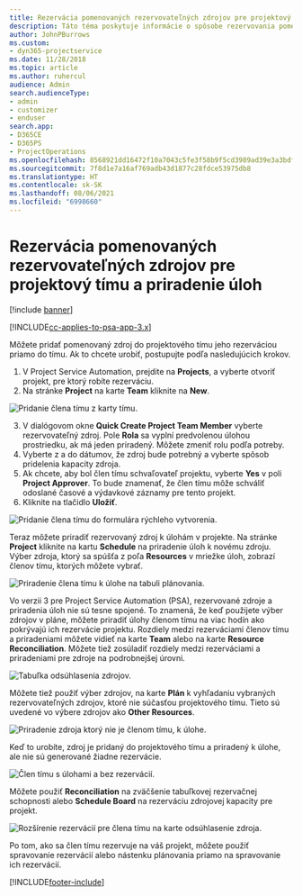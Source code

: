 ```yaml
---
title: Rezervácia pomenovaných rezervovateľných zdrojov pre projektový tímu a priradenie úloh
description: Táto téma poskytuje informácie o spôsobe rezervovania pomenovaných zdrojov pre projektové tímy a ich priradenia k úlohám.
author: JohnPBurrows
ms.custom:
- dyn365-projectservice
ms.date: 11/28/2018
ms.topic: article
ms.author: ruhercul
audience: Admin
search.audienceType:
- admin
- customizer
- enduser
search.app:
- D365CE
- D365PS
- ProjectOperations
ms.openlocfilehash: 8568921dd16472f10a7043c5fe3f58b9f5cd3989ad39e3a3bdf269b0c7203ae2
ms.sourcegitcommit: 7f8d1e7a16af769adb43d1877c28fdce53975db8
ms.translationtype: HT
ms.contentlocale: sk-SK
ms.lasthandoff: 08/06/2021
ms.locfileid: "6998660"
---
```

# <a name="book-named-bookable-resources-to-a-project-team-and-assign-tasks"></a>Rezervácia pomenovaných rezervovateľných zdrojov pre projektový tímu a priradenie úloh 

[!include [banner](../includes/psa-now-project-operations.md)]

[!INCLUDE[cc-applies-to-psa-app-3.x](../includes/cc-applies-to-psa-app-3x.md)]

Môžete pridať pomenovaný zdroj do projektového tímu jeho rezerváciou priamo do tímu. Ak to chcete urobiť, postupujte podľa nasledujúcich krokov.

1. V Project Service Automation, prejdite na **Projects**, a vyberte otvoriť projekt, pre ktorý robíte rezerváciu.
2. Na stránke **Project** na karte **Team** kliknite na **New**. 

![Pridanie člena tímu z karty tímu.](media/RM-how-to-1.png)

3. V dialógovom okne **Quick Create Project Team Member** vyberte rezervovateľný zdroj. Pole **Rola** sa vyplní predvolenou úlohou prostriedku, ak má jeden priradený. Môžete zmeniť rolu podľa potreby. 
4. Vyberte z a do dátumov, že zdroj bude potrebný a vyberte spôsob pridelenia kapacity zdroja. 
5. Ak chcete, aby bol člen tímu schvaľovateľ projektu, vyberte **Yes** v poli **Project Approver**. To bude znamenať, že člen tímu môže schváliť odoslané časové a výdavkové záznamy pre tento projekt. 
6. Kliknite na tlačidlo **Uložiť**.

![Pridanie člena tímu do formulára rýchleho vytvorenia.](media/RM-how-to-2.png)


Teraz môžete priradiť rezervovaný zdroj k úlohám v projekte. Na stránke **Project** kliknite na kartu **Schedule** na priradenie úloh k novému zdroju. Výber zdroja, ktorý sa spúšťa z poľa **Resources** v mriežke úloh, zobrazí členov tímu, ktorých môžete vybrať.

![Priradenie člena tímu k úlohe na tabuli plánovania.](media/RM-how-to-3.png)

Vo verzii 3 pre Project Service Automation (PSA), rezervované zdroje a priradenia úloh nie sú tesne spojené. To znamená, že keď použijete výber zdrojov v pláne, môžete priradiť úlohy členom tímu na viac hodín ako pokrývajú ich rezervácie projektu.
Rozdiely medzi rezerváciami členov tímu a priradeniami môžete vidieť na karte **Team** alebo na karte **Resource Reconciliation**. Môžete tiež zosúladiť rozdiely medzi rezerváciami a priradeniami pre zdroje na podrobnejšej úrovni.

![Tabuľka odsúhlasenia zdrojov.](media/RM-how-to-4.png)

Môžete tiež použiť výber zdrojov, na karte **Plán** k vyhľadaniu vybraných rezervovateľných zdrojov, ktoré nie súčasťou projektového tímu. Tieto sú uvedené vo výbere zdrojov ako **Other Resources**.

![Priradenie zdroja ktorý nie je členom tímu, k úlohe.](media/RM-how-to-5.png)

Keď to urobíte, zdroj je pridaný do projektového tímu a priradený k úlohe, ale nie sú generované žiadne rezervácie.

![Člen tímu s úlohami a bez rezervácií.](media/RM-how-to-6.png)

Môžete použiť **Reconciliation** na zväčšenie tabuľkovej rezervačnej schopnosti alebo **Schedule Board** na rezerváciu zdrojovej kapacity pre projekt.

![Rozšírenie rezervácií pre člena tímu na karte odsúhlasenie zdroja.](media/RM-how-to-7.png)

Po tom, ako sa člen tímu rezervuje na váš projekt, môžete použiť spravovanie rezervácií alebo nástenku plánovania priamo na spravovanie ich rezervácií.


[!INCLUDE[footer-include](../includes/footer-banner.md)]